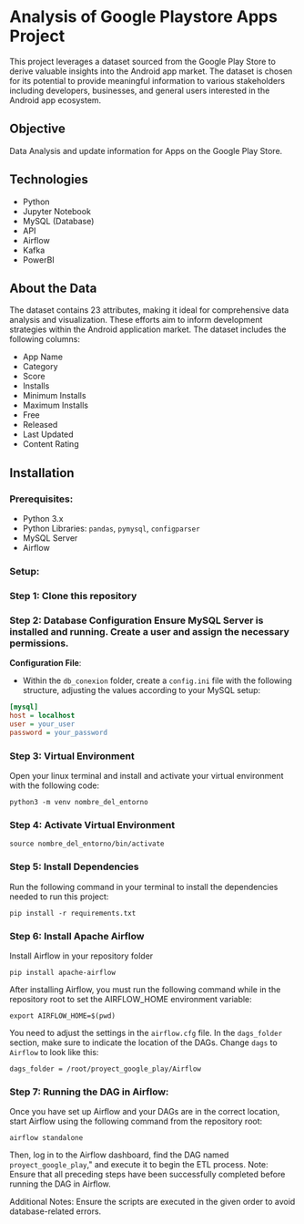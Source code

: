 # Analysis of Google Playstore Apps Project

This project leverages a dataset sourced from the Google Play Store to derive valuable insights into the Android app market. The dataset is chosen for its potential to provide meaningful information to various stakeholders including developers, businesses, and general users interested in the Android app ecosystem.

## Objective

Data Analysis and update information for Apps on the Google Play Store.

## Technologies

- Python
- Jupyter Notebook
- MySQL (Database)
- API
- Airflow
- Kafka
- PowerBI

## About the Data

The dataset contains 23 attributes, making it ideal for comprehensive data analysis and visualization. These efforts aim to inform development strategies within the Android application market. The dataset includes the following columns:

- App Name
- Category
- Score
- Installs
- Minimum Installs
- Maximum Installs
- Free
- Released
- Last Updated
- Content Rating

## Installation

### Prerequisites:

- Python 3.x
- Python Libraries: `pandas`, `pymysql`, `configparser`
- MySQL Server
- Airflow

### Setup:

### Step 1: Clone this repository 
### Step 2: Database Configuration Ensure MySQL Server is installed and running. Create a user and assign the necessary permissions.
 **Configuration File**:
   - Within the `db_conexion` folder, create a `config.ini` file with the following structure, adjusting the values according to your MySQL setup:

```ini
[mysql]
host = localhost
user = your_user
password = your_password
```
### Step 3: Virtual Environment
Open your linux terminal and install and activate your virtual environment with the following code:
```
python3 -m venv nombre_del_entorno
```
### Step 4: Activate Virtual Environment
```
source nombre_del_entorno/bin/activate
```
### Step 5: Install Dependencies
Run the following command in your terminal to install the dependencies needed to run this project:
```
pip install -r requirements.txt
```
### Step 6: Install Apache Airflow
Install Airflow in your repository folder
```
pip install apache-airflow
```

After installing Airflow, you must run the following command while in the repository root to set the AIRFLOW_HOME environment variable:
```
export AIRFLOW_HOME=$(pwd)
```

You need to adjust the settings in the `airflow.cfg` file. In the `dags_folder` section, make sure to indicate the location of the DAGs. Change `dags` to `Airflow` to look like this:
```
dags_folder = /root/proyect_google_play/Airflow
```
### Step 7: Running the DAG in Airflow:
Once you have set up Airflow and your DAGs are in the correct location, start Airflow using the following command from the repository root:
```
airflow standalone
```
Then, log in to the Airflow dashboard, find the DAG named `proyect_google_play`," and execute it to begin the ETL process.
Note: Ensure that all preceding steps have been successfully completed before running the DAG in Airflow.

Additional Notes:
Ensure the scripts are executed in the given order to avoid database-related errors.
